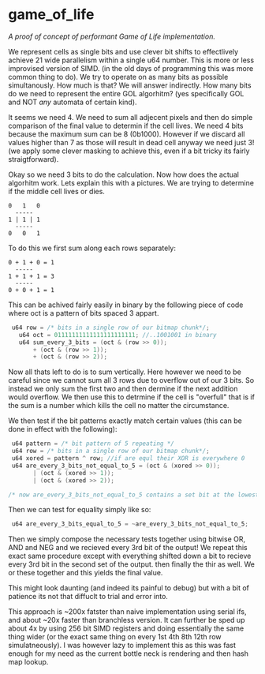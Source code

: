 # game_of_life

 *A proof of concept of performant Game of Life implementation.*

 We represent cells as single bits and use clever bit shifts to effectlively achieve 
 21 wide parallelism within a single u64 number. This is more or less improvised version of SIMD.
 (in the old days of programming this was more common thing to do).
 We try to operate on as many bits as possible simultanously. How much is that? 
 We will answer indirectly. How many bits do we need to represent the entire GOL algorhitm? 
 (yes specifically GOL and NOT *any* automata of certain kind). 
 
 It seems we need 4. We need to sum all adjecent pixels and then do simple comparison of 
 the final value to determin if the cell lives. We need 4 bits because the maximum sum can be 8 (0b1000). 
 However if we discard all values higher than 7 as those will result in dead cell anyway we need just 3!
 (we apply some clever masking to achieve this, even if a bit tricky its fairly straigtforward).

 Okay so we need 3 bits to do the calculation. Now how does the actual algorhitm work. Lets explain this with a pictures.
 We are trying to determine if the middle cell lives or dies. 
 ```
 0   1   0
   -----
 1 | 1 | 1
   -----
 0   0   1
 ```
 To do this we first sum along each rows separately: 
 ```
 0 + 1 + 0 = 1
   -----
 1 + 1 + 1 = 3
   -----
 0 + 0 + 1 = 1
 ```
 This can be achived fairly easily in binary by the following piece of code
 where oct is a pattern of bits spaced 3 appart.
 ```c
  u64 row = /* bits in a single row of our bitmap chunk*/;
	u64 oct = 01111111111111111111111; //..1001001 in binary
	u64 sum_every_3_bits = (oct & (row >> 0));
		+ (oct & (row >> 1));
		+ (oct & (row >> 2));
 ```
 Now all thats left to do is to sum vertically. Here however we need to be careful since we cannot sum all 3 rows due to overflow 
 out of our 3 bits. So instead we only sum the first two and then dermine if the next addition would overflow. 
 We then use this to detrmine if the cell is "overfull" that is if the sum is a number which kills the cell no matter the circumstance.

 We then test if the bit patterns exactly match certain values (this can be done in effect with the following):
 ```c
  u64 pattern = /* bit pattern of 5 repeating */
  u64 row = /* bits in a single row of our bitmap chunk*/;
  u64 xored = pattern ^ row; //if are equl their XOR is everywhere 0
  u64 are_every_3_bits_not_equal_to_5 = (oct & (xored >> 0));
		| (oct & (xored >> 1));
		| (oct & (xored >> 2));

 /* now are_every_3_bits_not_equal_to_5 contains a set bit at the lowest adress in each oct (bit triplet) */
 ```
 Then we can test for equality simply like so:
 ```c
  u64 are_every_3_bits_equal_to_5 = ~are_every_3_bits_not_equal_to_5;
 ```
 Then we simply compose the necessary tests together using bitwise OR, AND and NEG and we recieved every 3rd bit of the output!
 We repeat this exact same procedure except with everything shifted down a bit to recieve every 3rd bit in the second set of the output.
 then finally the thir as well. We or these together and this yields the final value.
 
 This might look daunting (and indeed its painful to debug) but with a bit of patience its not that diffuclt to trial and error into.

 This approach is ~200x fatster than naive implementation using serial ifs, and about ~20x faster than branchless version. It can further be sped up about 4x
 by using 256 bit SIMD registers and doing essentially the same thing wider (or the exact same thing on every 1st 4th 8th 12th row simulatneously). 
 I was however lazy to implement this as this was fast enough for my need as the current bottle neck is rendering and then hash map lookup.
